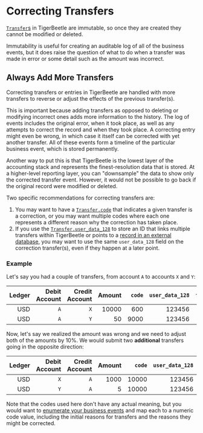 # Correcting Transfers

[`Transfer`s](../../reference/transfer.md) in TigerBeetle are immutable, so once they are created
they cannot be modified or deleted.

Immutability is useful for creating an auditable log of all of the business events, but it does
raise the question of what to do when a transfer was made in error or some detail such as the amount
was incorrect.

## Always Add More Transfers

Correcting transfers or entries in TigerBeetle are handled with more transfers to reverse or adjust
the effects of the previous transfer(s).

This is important because adding transfers as opposed to deleting or modifying incorrect ones adds
more information to the history. The log of events includes the original error, when it took place,
as well as any attempts to correct the record and when they took place. A correcting entry might
even be wrong, in which case it itself can be corrected with yet another transfer. All of these
events form a timeline of the particular business event, which is stored permanently.

Another way to put this is that TigerBeetle is the lowest layer of the accounting stack and
represents the finest-resolution data that is stored. At a higher-level reporting layer, you can
"downsample" the data to show only the corrected transfer event. However, it would not be possible
to go back if the original record were modified or deleted.

Two specific recommendations for correcting transfers are:

1. You may want to have a [`Transfer.code`](../../reference/transfer.md#code) that indicates a given
   transfer is a correction, or you may want multiple codes where each one represents a different
   reason why the correction has taken place.
2. If you use the [`Transfer.user_data_128`](../../reference/transfer.md#user_data_128) to store an
   ID that links multiple transfers within TigerBeetle or points to a
   [record in an external database](../system-architecture.md), you may want to use the same
   `user_data_128` field on the correction transfer(s), even if they happen at a later point.

### Example

Let's say you had a couple of transfers, from account `A` to accounts `X` and `Y`:

| Ledger | Debit Account | Credit Account | Amount | `code` | `user_data_128` | `flags.linked` |
| -----: | ------------: | -------------: | -----: | -----: | --------------: | -------------: |
|    USD |           `A` |            `X` |  10000 |    600 |          123456 |           true |
|    USD |           `A` |            `Y` |     50 |   9000 |          123456 |          false |

Now, let's say we realized the amount was wrong and we need to adjust both of the amounts by 10%. We
would submit two **additional** transfers going in the opposite direction:

| Ledger | Debit Account | Credit Account | Amount | `code` | `user_data_128` | `flags.linked` |
| -----: | ------------: | -------------: | -----: | -----: | --------------: | -------------: |
|    USD |           `X` |            `A` |   1000 |  10000 |          123456 |           true |
|    USD |           `Y` |            `A` |      5 |  10000 |          123456 |          false |

Note that the codes used here don't have any actual meaning, but you would want to
[enumerate your business events](../data-modeling.md#code) and map each to a numeric code value,
including the initial reasons for transfers and the reasons they might be corrected.
